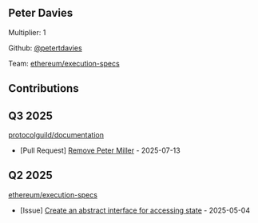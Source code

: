 
## Peter Davies
Multiplier: 1

Github: [@petertdavies](https://github.com/petertdavies)

Team: [ethereum/execution-specs](https://github.com/ethereum/execution-specs)

## Contributions

## Q3 2025


[protocolguild/documentation](https://github.com/protocolguild/documentation)
* [Pull Request] [Remove Peter Miller](https://github.com/protocolguild/documentation/pull/381) - 2025-07-13
## Q2 2025

[ethereum/execution-specs](https://github.com/ethereum/execution-specs)
* [Issue] [Create an abstract interface for accessing state](https://github.com/ethereum/execution-specs/issues/1209) - 2025-05-04
